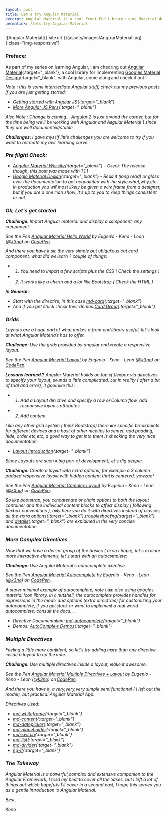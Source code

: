 ```yaml
---
layout: post
title: Let's try Angular Material.
excerpt: Angular Material is a cool Front End Library using Material design for the Angular framework,let's check the basics...
permalink: /lets-try-Angular-Material
---
```




![Angular Material]{{ site.url }}(assets/images/AngularMaterial.jpg){:class="img-responsive"}


<h3>Preface:</h3>

As part of my series on learning Angular, I am checking out [Angular Material](https://material.angularjs.org/latest/){:target="_blank"}, a cool library for implementing [Googles Material Design](https://material.google.com){:target="_blank"} with Angular, come along and check it out !

<i class='Note'>Note : this is some intermediate Angular stuff, check out my previous posts if you are just getting started:<i/>

- [Getting started with Angular JS](http://codepen.io/k3no/post/getting-started-with-angularjs){:target="_blank"}
- [More Angular JS Pens](http://codepen.io/k3no/post/more-angular-js-pens){:target="_blank"}

<i class='Note'> Also Note : Change is coming... Angular 2 is just around the corner, but for the time being we'll be working with Angular and Angular Material 1 since they are well documented/stable <i/>

<div class="challenge"> <b>Challenges: </b> I gave myself little challenges you are welcome to try if you want to recreate my own learning curve.</div>

<h3>Pre flight Check:</h3>

- [Angular Material Website](https://material.angularjs.org/latest/){:target="_blank"} - Check The release though, this post was made with 1.1.1  
- [Google Material Design](https://material.google.com){:target="_blank"} - Read it (long read) or gloss over the documentation to get acquainted with the style,what,why,etc. In production you will most likely be given a wire frame from a designer, but if you are a one man show, it's up to you to keep things consistent or not.

<h3>Ok, Let's get started </h3>

<div class="challenge"><b>Challenge: </b> Import Angular material and display a component, any component.</div>


<p data-height="605" data-theme-id="0" data-slug-hash="XjmGWQ" data-default-tab="html,result" data-user="k3no" data-embed-version="2" class="codepen">See the Pen <a href="http://codepen.io/k3no/pen/XjmGWQ/">Angular Material Hello World</a> by Eugenio - Keno -  Leon (<a href="http://codepen.io/k3no">@k3no</a>) on <a href="http://codepen.io">CodePen</a>.</p>
<script async src="//assets.codepen.io/assets/embed/ei.js"></script>


And there you have it sir, the very simple but ubiquitous cat card component, what did we learn ? couple of things:

- 1. You need to import a few scripts plus the CSS ( Check the settings )
- 2. It works like a charm and a lot like Bootstrap ( Check the HTML )

**In General :**

- Start with the directive, in this case [md-card](https://material.angularjs.org/latest/api/directive/mdCard){:target="_blank"}
- And if you get stuck check their demos:[Card Demo](https://material.angularjs.org/latest/demo/card){:target="_blank"}

<h3>Grids</h3>

Layouts are a huge part of what makes a front end library useful, let's look at what Angular Materials has to offer.

<div class="challenge"><b>Challenge: </b> Use the grids provided by angular and create a responsive layout.</div>

<p data-height="265" data-theme-id="0" data-slug-hash="bwEwGz" data-default-tab="html,result" data-user="k3no" data-embed-version="2" class="codepen">See the Pen <a href="http://codepen.io/k3no/pen/bwEwGz/">Angular Material Layout</a> by Eugenio - Keno -  Leon (<a href="http://codepen.io/k3no">@k3no</a>) on <a href="http://codepen.io">CodePen</a>.</p>
<script async src="//assets.codepen.io/assets/embed/ei.js"></script>

<b>Lessons learned ?</b>  Angular Material builds on top of flexbox via directives to specify your layout, sounds a little complicated, but in reality ( after a bit of trial and error), it goes like this:

- 1. Add a Layout directive and specify a row or Column flow, add responsive layouts attributes
- 2. Add content

Like any other grid system ( think Bootstrap) there are specific breakpoints for different devices and a host of other niceties to center, add padding, hide, order etc,etc, a good way to get into them is checking the very nice documentation:

- [Layout Introduction](https://material.angularjs.org/latest/layout/introduction){:target="_blank"}


Since Layouts are such a big part of development, let's dig deeper.

<div class="challenge"><b>Challenge: </b> Create a layout with extra options; for example a 3 column padded responsive layout with hidden content that is centered, yowzaa! </div>

<p data-height="324" data-theme-id="0" data-slug-hash="WGAGav" data-default-tab="html,result" data-user="k3no" data-embed-version="2" class="codepen">See the Pen <a href="http://codepen.io/k3no/pen/WGAGav/">Angular Material Complex Layout</a> by Eugenio - Keno -  Leon (<a href="http://codepen.io/k3no">@k3no</a>) on <a href="http://codepen.io">CodePen</a>.</p>
<script async src="//assets.codepen.io/assets/embed/ei.js"></script>

So like bootstrap, you concatenate or chain options to both the layout container and the individual content blocks to affect display ( following flexbox conventions ), only here you do it with directives instead of classes, all the [extra options](https://material.angularjs.org/latest/layout/options){:target="_blank"},[troubleshooting](https://material.angularjs.org/latest/layout/tips){:target="_blank"} and [details](https://material.angularjs.org/latest/layout/alignment){:target="_blank"} are explained in the very concise documentation.

<h3>More Complex Directives</h3>

Now that we have a decent grasp of the basics ( or so I hope), let's explore more interactive elements, let's start with an autocomplete:

<div class="challenge"><b>Challenge: </b>Use Angular Material's  autocomplete directive </div>

<p data-height="265" data-theme-id="0" data-slug-hash="NRxOVg" data-default-tab="html,result" data-user="k3no" data-embed-version="2" class="codepen">See the Pen <a href="http://codepen.io/k3no/pen/NRxOVg/">Angular Material Autocomplete</a> by Eugenio - Keno -  Leon (<a href="http://codepen.io/k3no">@k3no</a>) on <a href="http://codepen.io">CodePen</a>.</p>
<script async src="//assets.codepen.io/assets/embed/ei.js"></script>

A super minimal example of autocomplete, note I am also using googles material icon library, in a nutshell, the autocomplete provides handles for expressions in the model and options (extra directives) for customizing your autocomplete, if you get stuck or want to implement a real world autocomplete, consult the docs...

- Directive Documentation: [md-autocomplete](https://material.angularjs.org/latest/api/directive/mdAutocomplete){:target="_blank"}
- Demos: [AutoComplete  Demos](https://material.angularjs.org/latest/demo/autocomplete){:target="_blank"}

<h3>Multiple Directives</h3>

Feeling a little more confident, so let's try adding more than one  directive inside a layout to up the ante.

<div class="challenge"><b>Challenge: </b>Use multiple directives inside a layout, make it awesome.</div>

<p data-height="700" data-theme-id="0" data-slug-hash="vXLPAx" data-default-tab="html,result" data-user="k3no" data-embed-version="2" class="codepen">See the Pen <a href="http://codepen.io/k3no/pen/vXLPAx/">Angular Material Multiple Directives + Layout</a> by Eugenio - Keno -  Leon (<a href="http://codepen.io/k3no">@k3no</a>) on <a href="http://codepen.io">CodePen</a>.</p>
<script async src="//assets.codepen.io/assets/embed/ei.js"></script>

And there you have it, a very,very,very simple semi functional ( I left out the model), but practical Angular Material App.

Directives Used:

- [md-whiteframe](https://material.angularjs.org/latest/api/directive/mdWhiteframe){:target="_blank"}
- [md-content](https://material.angularjs.org/latest/api/directive/mdContent){:target="_blank"}
- [md-datepicker](https://material.angularjs.org/latest/api/directive/mdDatepicker){:target="_blank"}
- [md-placeholder](https://material.angularjs.org/latest/api/directive/mdPlaceholder){:target="_blank"}
- [md-switch](https://material.angularjs.org/latest/api/directive/mdSwitch){:target="_blank"}
- [md-list](https://material.angularjs.org/latest/api/directive/mdList){:target="_blank"}
- [md-divider](https://material.angularjs.org/latest/api/directive/mdDivider){:target="_blank"}
- [ng-if](https://docs.angularjs.org/api/ng/directive/ngIf){:target="_blank"}

<h3>The Takeway</h3>

Angular Material is a powerful,complex and extensive companion to the Angular Framework, I tried my best to cover all the bases, but I left a lot of things out which hopefully I'll cover in a second post, I hope this serves you as a gentle introduction to Angular Material.


Best,

Keno
